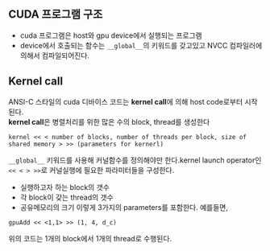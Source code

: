 ## CUDA 프로그램 구조
* cuda 프로그램은 host와 gpu device에서 실행되는 프로그램
* device에서 호출되는 함수는 `__global__`의 키워드를 갖고있고 NVCC 컴파일러에 의해서 컴파일되어진다.

## Kernel call
ANSI-C 스타일의 cuda 디바이스 코드는 **kernel call**에 의해 host code로부터 시작된다.  
**kernel call**은 병렬처리를 위한 많은 수의 block, thread를 생성한다
```
kernel << < number of blocks, number of threads per block, size of shared memory > >> (parameters for kernerl)
```
`__global__` 키워드를 사용해 커널함수를 정의해야만 한다.kernel launch operator인 `<< < > >>`로 커널실행에 필요한 파라미터들을 구성한다.
* 실행하고자 하는 block의 갯수
* 각 block이 갖는 thread의 갯수 
* 공유메모리의 크기
이렇게 3가지의 parameters를 포함한다. 예를들면,
```cuda
gpuAdd << <1,1> >> (1, 4, d_c)
```
위의 코드는 1개의 block에서 1개의 thread로 수행된다.  

